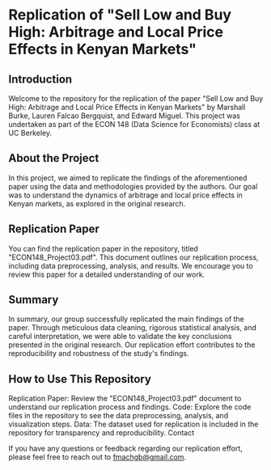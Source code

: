 # Replication of "Sell Low and Buy High: Arbitrage and Local Price Effects in Kenyan Markets"

## Introduction

Welcome to the repository for the replication of the paper "Sell Low and Buy High: Arbitrage and Local Price Effects in Kenyan Markets" by Marshall Burke, Lauren Falcao Bergquist, and Edward Miguel. This project was undertaken as part of the ECON 148 (Data Science for Economists) class at UC Berkeley.

## About the Project

In this project, we aimed to replicate the findings of the aforementioned paper using the data and methodologies provided by the authors. Our goal was to understand the dynamics of arbitrage and local price effects in Kenyan markets, as explored in the original research.

## Replication Paper

You can find the replication paper in the repository, titled "ECON148_Project03.pdf". This document outlines our replication process, including data preprocessing, analysis, and results. We encourage you to review this paper for a detailed understanding of our work.

## Summary

In summary, our group successfully replicated the main findings of the paper. Through meticulous data cleaning, rigorous statistical analysis, and careful interpretation, we were able to validate the key conclusions presented in the original research. Our replication effort contributes to the reproducibility and robustness of the study's findings.

## How to Use This Repository

Replication Paper: Review the "ECON148_Project03.pdf" document to understand our replication process and findings.
Code: Explore the code files in the repository to see the data preprocessing, analysis, and visualization steps.
Data: The dataset used for replication is included in the repository for transparency and reproducibility.
Contact

If you have any questions or feedback regarding our replication effort, please feel free to reach out to fmachgb@gmail.com.
